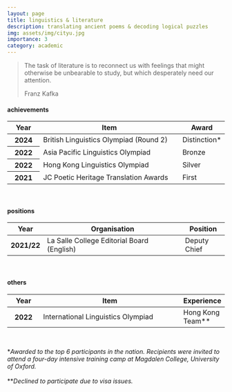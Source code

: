 ```yaml
---
layout: page
title: linguistics & literature
description: translating ancient poems & decoding logical puzzles
img: assets/img/cityu.jpg
importance: 3
category: academic
---
```

<blockquote>
    <p>The task of literature is to reconnect us with feelings that might otherwise be unbearable to study, but which desperately need our attention.</p>
    <footer>Franz Kafka</footer>
</blockquote>


<h4 id="achievements">achievements</h4>

<table class="table table-hover table-sm">
  <colgroup>
    <col style="width:15%">
    <col style="width:65%">
    <col style="width:20%">
  </colgroup>
  <thead>
    <tr>
      <th scope="col">Year</th>
      <th scope="col">Item</th>
      <th scope="col">Award</th>
    </tr>
  </thead>
  <tbody>
    <tr>
      <th class="font-weight-bold" scope="row">2024</th>
      <td>British Linguistics Olympiad (Round 2)</td>
      <td>Distinction*</td>
    </tr>
    <tr>
      <th class="font-weight-bold" scope="row">2022</th>
      <td>Asia Pacific Linguistics Olympiad</td>
      <td>Bronze</td>
    </tr>
    <tr>
      <th class="font-weight-bold" scope="row">2022</th>
      <td>Hong Kong Linguistics Olympiad</td>
      <td>Silver</td>
    </tr>
    <tr>
      <th class="font-weight-bold" scope="row">2021</th>
      <td>JC Poetic Heritage Translation Awards</td>
      <td>First</td>
    </tr>
  </tbody>
</table>
<br>

<h4 id="positions">positions</h4>

<table class="table table-hover table-sm">
  <colgroup>
    <col style="width:15%">
    <col style="width:65%">
    <col style="width:20%">
  </colgroup>
  <thead>
    <tr>
      <th scope="col">Year</th>
      <th scope="col">Organisation</th>
      <th scope="col">Position</th>
    </tr>
  </thead>
  <tbody>
    <tr>
      <th class="font-weight-bold" scope="row">2021/22</th>
      <td>La Salle College Editorial Board (English)</td>
      <td>Deputy Chief</td>
    </tr>
  </tbody>
</table>

<br>

<h4 id="others">others</h4>

<table class="table table-hover table-sm">
  <colgroup>
    <col style="width:15%">
    <col style="width:65%">
    <col style="width:20%">
  </colgroup>
  <thead>
    <tr>
      <th scope="col">Year</th>
      <th scope="col">Item</th>
      <th scope="col">Experience</th>
    </tr>
  </thead>
  <tbody>
    <tr>
      <th class="font-weight-bold" scope="row">2022</th>
      <td>International Linguistics Olympiad</td>
      <td>Hong Kong Team**</td>
    </tr>
  </tbody>
</table>
<br>
<p>
*<i>Awarded to the top 6 participants in the nation. Recipients were invited to attend a four-day intensive training camp at Magdalen College, University of Oxford.</i>
<br><br>
**<i>Declined to participate due to visa issues.</i>
</p>